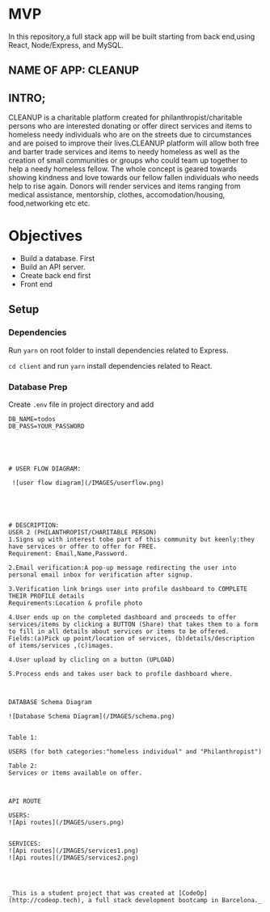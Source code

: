 # MVP 

In this repository,a full stack app will be built starting from back end,using React, Node/Express, and MySQL.

## NAME OF APP: CLEANUP

## INTRO;
CLEANUP is a  charitable platform created for philanthropist/charitable persons who are interested donating  or offer direct services and items to homeless needy individuals who are on the streets due to circumstances and are poised to improve their lives.CLEANUP platform will allow both free and barter trade services and items to needy homeless as well as the creation of small communities or groups who could team up together to help a needy homeless fellow. The whole concept is geared towards showing kindness and love towards our fellow fallen individuals who needs help to rise again.
Donors will render services and items ranging from medical assistance, mentorship, clothes, accomodation/housing, food,networking etc etc.

# Objectives

- Build a database. First 
- Build an API server.
- Create back end first
- Front end

## Setup

### Dependencies

Run `yarn` on root folder to install dependencies related to Express.

`cd client` and run `yarn` install dependencies related to React.

### Database Prep

Create `.env` file in project directory and add

```
DB_NAME=todos
DB_PASS=YOUR_PASSWORD





# USER FLOW DIAGRAM:

 ![user flow diagram](/IMAGES/userflow.png)





# DESCRIPTION:
USER 2 (PHILANTHROPIST/CHARITABLE PERSON)
1.Signs up with interest tobe part of this community but keenly:they have services or offer to offer for FREE.
Requirement: Email,Name,Password.

2.Email verification:A pop-up message redirecting the user into personal email inbox for verification after signup.

3.Verification link brings user into profile dashboard to COMPLETE THEIR PROFILE details
Requirements:Location & profile photo

4.User ends up on the completed dashboard and proceeds to offer services/items by clicking a BUTTON (Share) that takes them to a form to fill in all details about services or items to be offered.
Fields:(a)Pick up point/location of services, (b)details/description of items/services ,(c)images.

4.User upload by clicling on a button (UPLOAD)

5.Process ends and takes user back to profile dashboard where.



DATABASE Schema Diagram

![Database Schema Diagram](/IMAGES/schema.png)


Table 1:

USERS (for both categories:"homeless individual" and "Philanthropist")

Table 2:
Services or items available on offer.



API ROUTE

USERS:
![Api routes](/IMAGES/users.png)


SERVICES:
![Api routes](/IMAGES/services1.png)
![Api routes](/IMAGES/services2.png)



 
_This is a student project that was created at [CodeOp](http://codeop.tech), a full stack development bootcamp in Barcelona._

